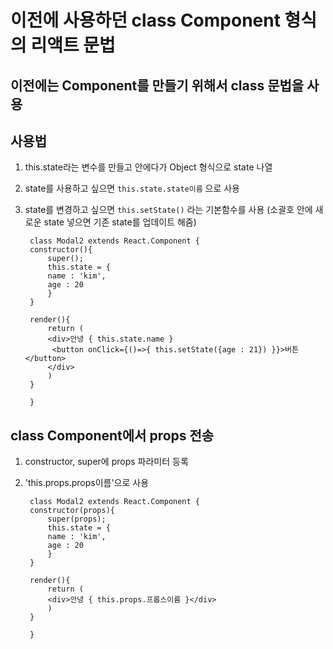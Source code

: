# 이전에 사용하던 class Component 형식의 리액트 문법

## 이전에는 Component를 만들기 위해서 class 문법을 사용

## 사용법
1. this.state라는 변수를 만들고 안에다가 Object 형식으로 state 나열
2. state를 사용하고 싶으면 `this.state.state이름` 으로 사용
3. state를 변경하고 싶으면 `this.setState()` 라는 기본함수를 사용 (소괄호 안에 새로운 state 넣으면 기존 state를 업데이트 해줌)

        class Modal2 extends React.Component {
        constructor(){
            super();
            this.state = {
            name : 'kim',
            age : 20
            }
        }

        render(){
            return (
            <div>안녕 { this.state.name }
             <button onClick={()=>{ this.setState({age : 21}) }}>버튼</button>
            </div>
            )
        }

        }

## class Component에서 props 전송
1. constructor, super에 props 파라미터 등록
2. 'this.props.props이름'으로 사용

        class Modal2 extends React.Component {
        constructor(props){
            super(props);
            this.state = {
            name : 'kim',
            age : 20
            }
        }

        render(){
            return (
            <div>안녕 { this.props.프롭스이름 }</div>
            )
        }

        }
